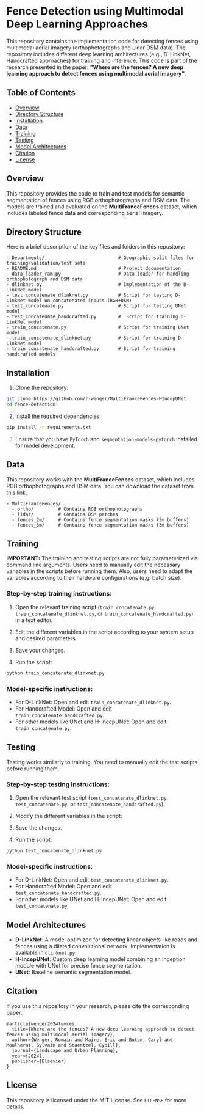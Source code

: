 # Fence Detection using Multimodal Deep Learning Approaches

This repository contains the implementation code for detecting fences using multimodal aerial imagery (orthophotographs and Lidar DSM data). The repository includes different deep learning architectures (e.g., D-LinkNet, Handcrafted approaches) for training and inference. This code is part of the research presented in the paper: **"Where are the fences? A new deep learning approach to detect fences using multimodal aerial imagery"**.

## Table of Contents
- [Overview](#overview)
- [Directory Structure](#directory-structure)
- [Installation](#installation)
- [Data](#data)
- [Training](#training)
- [Testing](#testing)
- [Model Architectures](#model-architectures)
- [Citation](#citation)
- [License](#license)

## Overview

This repository provides the code to train and test models for semantic segmentation of fences using RGB orthophotographs and DSM data. The models are trained and evaluated on the **MultiFranceFences** dataset, which includes labeled fence data and corresponding aerial imagery.

## Directory Structure

Here is a brief description of the key files and folders in this repository:

```
- Departments/                           # Geographic split files for training/validation/test sets
- README.md                              # Project documentation
- data_loader_ram.py                     # Data loader for handling orthophotograph and DSM data
- dlinknet.py                            # Implementation of the D-LinkNet model
- test_concatenate_dlinknet.py           # Script for testing D-LinkNet model on concatenated inputs (RGB+DSM)
- test_concatenate.py                    # Script for testing UNet model
- test_concatenate_handcrafted.py        #  Script for training D-LinkNet model
- train_concatenate.py                   # Script for training UNet model
- train_concatenate_dlinknet.py          # Script for training D-LinkNet model
- train_concatenate_handcrafted.py       # Script for training handcrafted models
```

## Installation

1. Clone the repository:

```bash
git clone https://github.com/r-wenger/MultiFranceFences-HIncepUNet
cd fence-detection
```

2. Install the required dependencies:

```bash
pip install -r requirements.txt
```

3. Ensure that you have `PyTorch` and `segmentation-models-pytorch` installed for model development.

## Data

This repository works with the **MultiFranceFences** dataset, which includes RGB orthophotographs and DSM data. You can download the dataset from [this link](https://www.easydata.earth/#/my-projects/75ba2410-a74f-4cd3-98f3-ebbec6cb52e5).

```
- MultiFranceFences/
  - ortho/         # Contains RGB orthophotographs
  - lidar/         # Contains DSM patches
  - fences_2m/     # Contains fence segmentation masks (2m buffers)
  - fences_3m/     # Contains fence segmentation masks (3m buffers)
```

## Training

**IMPORTANT:** The training and testing scripts are not fully parameterized via command line arguments. Users need to manually edit the necessary variables in the scripts before running them. Also, users need to adapt the variables according to their hardware configurations (e.g. batch size).

### Step-by-step training instructions:

1. Open the relevant training script (`train_concatenate.py`, `train_concatenate_dlinknet.py`, or `train_concatenate_handcrafted.py`) in a text editor.
   
2. Edit the different variables in the script according to your system setup and desired parameters.

3. Save your changes.

4. Run the script:

```bash
python train_concatenate_dlinknet.py
```

### Model-specific instructions:

- For D-LinkNet: Open and edit `train_concatenate_dlinknet.py`.
- For Handcrafted Model: Open and edit `train_concatenate_handcrafted.py`.
- For other models like UNet and H-IncepUNet: Open and edit `train_concatenate.py`.

## Testing

Testing works similarly to training. You need to manually edit the test scripts before running them.

### Step-by-step testing instructions:

1. Open the relevant test script (`test_concatenate_dlinknet.py`, `test_concatenate.py`, or `test_concatenate_handcrafted.py`).
   
2. Modify the different variables in the script:

3. Save the changes.

4. Run the script:

```bash
python test_concatenate_dlinknet.py
```

### Model-specific instructions:

- For D-LinkNet: Open and edit `test_concatenate_dlinknet.py`.
- For Handcrafted Model: Open and edit `test_concatenate_handcrafted.py`.
- For other models like UNet and H-IncepUNet: Open and edit `test_concatenate.py`.

## Model Architectures

- **D-LinkNet**: A model optimized for detecting linear objects like roads and fences using a dilated convolutional network. Implementation is available in `dlinknet.py`.
- **H-IncepUNet**: Custom deep learning model combining an Inception module with UNet for precise fence segmentation.
- **UNet**: Baseline semantic segmentation model.

## Citation

If you use this repository in your research, please cite the corresponding paper:

```
@article{wenger2024fences,
  title={Where are the fences? A new deep learning approach to detect fences using multimodal aerial imagery},
  author={Wenger, Romain and Maire, Eric and Buton, Caryl and Moulherat, Sylvain and Staentzel, Cybill},
  journal={Landscape and Urban Planning},
  year={2024},
  publisher={Elsevier}
}
```

## License

This repository is licensed under the MIT License. See `LICENSE` for more details.
